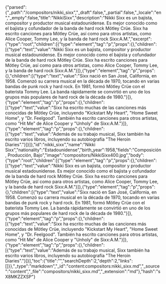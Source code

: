 {"parsed":{"_path":"/compositors/nikki_sixx","_draft":false,"_partial":false,"_locale":"en","_empty":false,"title":"NikkiSixx","description":"Nikki Sixx es un bajista, compositor y productor musical estadounidense. Es mejor conocido como el bajista y cofundador de la banda de hard rock Mötley Crüe. Sixx ha escrito canciones para Mötley Crüe, así como para otros artistas, como Alice Cooper, Tommy Lee, y la banda de hard rock Sixx:A.M.","excerpt":{"type":"root","children":[{"type":"element","tag":"p","props":{},"children":[{"type":"text","value":"Nikki Sixx es un bajista, compositor y productor musical estadounidense. Es mejor conocido como el bajista y cofundador de la banda de hard rock Mötley Crüe. Sixx ha escrito canciones para Mötley Crüe, así como para otros artistas, como Alice Cooper, Tommy Lee, y la banda de hard rock Sixx:A.M."}]},{"type":"element","tag":"p","props":{},"children":[{"type":"text","value":"Sixx nació en San José, California, en 1958. Comenzó su carrera musical en la década de 1970, tocando en varias bandas de punk rock y hard rock. En 1981, formó Mötley Crüe con el baterista Tommy Lee. La banda rápidamente se convirtió en uno de los grupos más populares de hard rock de la década de 1980."}]},{"type":"element","tag":"p","props":{},"children":[{"type":"text","value":"Sixx ha escrito muchas de las canciones más conocidas de Mötley Crüe, incluyendo \"Kickstart My Heart\", \"Home Sweet Home\", y \"Dr. Feelgood\". También ha escrito canciones para otros artistas, como \"Hit Me\" de Alice Cooper y \"Unholy\" de Sixx:A.M."}]},{"type":"element","tag":"p","props":{},"children":[{"type":"text","value":"Además de su trabajo musical, Sixx también ha escrito varios libros, incluyendo su autobiografía \"The Heroin Diaries\"."}]}]},"id":"nikki_sixx","name":"Nikki Sixx","nationality":"Estadounidense","birth_year":1958,"fields":"Composición, Producción, Bajo","image":"compositors/NikkiSixx400.jpg","body":{"type":"root","children":[{"type":"element","tag":"p","props":{},"children":[{"type":"text","value":"Nikki Sixx es un bajista, compositor y productor musical estadounidense. Es mejor conocido como el bajista y cofundador de la banda de hard rock Mötley Crüe. Sixx ha escrito canciones para Mötley Crüe, así como para otros artistas, como Alice Cooper, Tommy Lee, y la banda de hard rock Sixx:A.M."}]},{"type":"element","tag":"p","props":{},"children":[{"type":"text","value":"Sixx nació en San José, California, en 1958. Comenzó su carrera musical en la década de 1970, tocando en varias bandas de punk rock y hard rock. En 1981, formó Mötley Crüe con el baterista Tommy Lee. La banda rápidamente se convirtió en uno de los grupos más populares de hard rock de la década de 1980."}]},{"type":"element","tag":"p","props":{},"children":[{"type":"text","value":"Sixx ha escrito muchas de las canciones más conocidas de Mötley Crüe, incluyendo \"Kickstart My Heart\", \"Home Sweet Home\", y \"Dr. Feelgood\". También ha escrito canciones para otros artistas, como \"Hit Me\" de Alice Cooper y \"Unholy\" de Sixx:A.M."}]},{"type":"element","tag":"p","props":{},"children":[{"type":"text","value":"Además de su trabajo musical, Sixx también ha escrito varios libros, incluyendo su autobiografía \"The Heroin Diaries\"."}]}],"toc":{"title":"","searchDepth":2,"depth":2,"links":[]}},"_type":"markdown","_id":"content:compositors:nikki_sixx.md","_source":"content","_file":"compositors/nikki_sixx.md","_extension":"md"},"hash":"sX8MKZZXSP"}